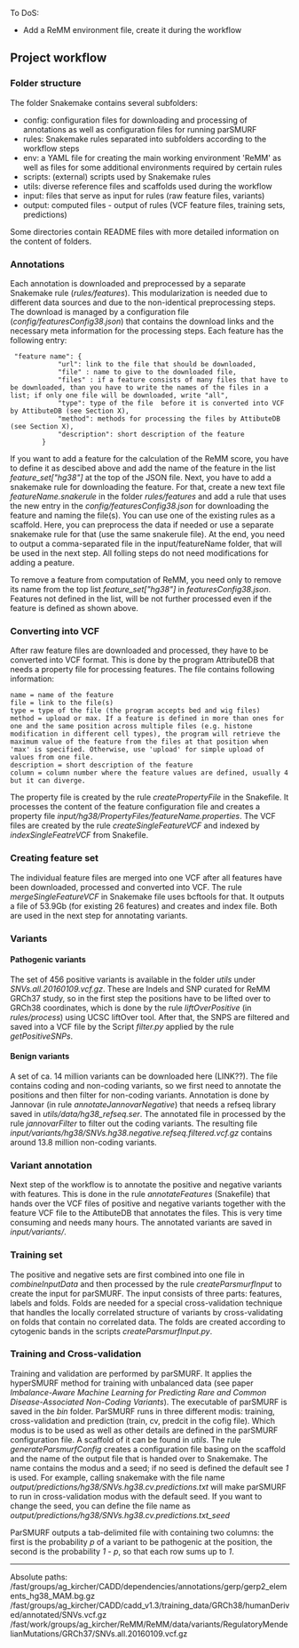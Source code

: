 To DoS:
- Add a ReMM environment file, create it during the workflow

## Project workflow
### Folder structure

The folder Snakemake contains several subfolders:

- config: configuration files for downloading and processing of annotations as well as configuration files for running parSMURF
- rules: Snakemake rules separated into subfolders according to the workflow steps
- env: a YAML file for creating the main working environment 'ReMM' as well as files for some additional environments required by certain rules
- scripts: (external) scripts used by Snakemake rules
- utils: diverse reference files and scaffolds used during the workflow
- input: files that serve as input for  rules (raw feature files, variants)
- output: computed files - output of rules (VCF feature files, training sets, predictions)

Some directories contain README files with more detailed information on the content of folders.

### Annotations

Each annotation is downloaded and preprocessed by a separate Snakemake rule (*rules/features*). This modularization is needed due to different data sources and due to the non-identical preprocessing steps. The download is managed by a configuration file (*config/featuresConfig38.json*) that contains the download links and the necessary meta information for the processing steps. Each feature has the following entry:


```
 "feature name": {
            "url": link to the file that should be downloaded,
            "file" : name to give to the downloaded file,
            "files" : if a feature consists of many files that have to be downloaded, than you have to write the names of the files in a list; if only one file will be downloaded, write "all",
            "type": type of the file  before it is converted into VCF by AttibuteDB (see Section X),
            "method": methods for processing the files by AttibuteDB (see Section X),
            "description": short description of the feature
        }
```
If you want to add a feature for the calculation of the ReMM score, you have to define it as descibed above and add the name of the feature in the list *feature_set["hg38"]* at the top of the JSON file. Next, you have to add a snakemake rule for downloading the feature. For that, create a new text file *featureName.snakerule* in the folder *rules/features* and add a rule that uses the new entry in the *config/featuresConfig38.json* for downloading the feature and naming the file(s). You can use one of the existing rules as a scaffold. Here, you can preprocess the data if needed or use a separate snakemake rule for that (use the same snakerule file). At the end, you need to output a comma-separated file in the input/featureName folder, that will be used in the next step. All folling steps do not need modifications for adding a peature. 

To remove a feature from computation of ReMM, you need only to remove its name from the top list *feature_set["hg38"]* in *featuresConfig38.json*. Features not defined in the list, will be not further processed even if the feature is defined as shown above. 

### Converting into VCF
After raw feature files are downloaded and processed, they have to be converted into VCF format. This is done by the program AttributeDB that needs a property file for processing features. The file contains following information:

```
name = name of the feature 
file = link to the file(s)
type = type of the file (the program accepts bed and wig files) 
method = upload or max. If a feature is defined in more than ones for one and the same position across multiple files (e.g. histone modification in different cell types), the program will retrieve the maximum value of the feature from the files at that position when 'max' is specified. Otherwise, use 'upload' for simple upload of values from one file.
description = short description of the feature
column = column number where the feature values are defined, usually 4 but it can diverge.

```
The property file is created by the rule *createPropertyFile* in the Snakefile. It processes the content of the feature configuration file and creates a property file  *input/hg38/PropertyFiles/featureName.properties*. The VCF files are created by the rule *createSingleFeatureVCF* and indexed by *indexSingleFeatreVCF* from Snakefile.

### Creating feature set
The individual feature files are merged into one VCF after all features have been downloaded, processed and converted into VCF. The rule *mergeSingleFeatureVCF* in Snakemake file uses bcftools for that. It outputs a file of 53.9Gb (for existing 26 features) and creates and index file. Both are used in the next step for annotating variants.

### Variants
#### Pathogenic variants
The set of 456 positive variants is available in the folder *utils* under *SNVs.all.20160109.vcf.gz*. These are Indels and SNP curated for ReMM GRCh37 study, so in the first step the positions have to be lifted over to GRCh38 coordinates, which is done by the rule *liftOverPositive* (in *rules/process*) using UCSC liftOver tool. After that, the SNPS are filtered and saved into a VCF file by the Script *filter.py*  applied by the rule *getPositiveSNPs*.

#### Benign variants
A set of ca. 14 million variants can be downloaded here (LINK??). The file contains coding and non-coding variants, so we first need to annotate the positions and then filter for non-coding variants. Annotation is done by Jannovar (in rule *annotateJannovarNegative*) that needs a refseq library saved in *utils/data/hg38_refseq.ser*. The annotated file in processed by the rule  *jannovarFilter* to filter out the coding variants. The resulting file *input/variants/hg38/SNVs.hg38.negative.refseq.filtered.vcf.gz* contains around 13.8 million non-coding variants.

### Variant annotation
Next step of the workflow is to annotate the positive and negative variants with features. This is done in the rule *annotateFeatures* (Snakefile) that hands over the VCF files of positive and negative variants together with the feature VCF file to the AttibuteDB that annotates the files. This is very time consuming and needs many hours. The annotated variants are saved in *input/variants/*.

### Training set 
The positive and negative sets are first combined into one file in *combineInputData* and then processed by the rule *createParsmurfInput* to create the input for parSMURF. The input consists of three parts: features, labels and folds. Folds are needed for a special cross-validation technique that handles the locally correlated structure of variants by cross-validating on folds that contain no correlated data. The folds are created according to cytogenic bands in the scripts *createParsmurfInput.py*.

### Training and Cross-validation
Training  and validation are performed by parSMURF. It applies the hyperSMURF method for training with unbalanced data (see paper *Imbalance-Aware Machine Learning for Predicting Rare and Common Disease-Associated Non-Coding Variants*). The executable of parSMURF is saved in the *bin* folder. ParSMURF runs in three different modis: training, cross-validation and prediction (train, cv, predcit in the cofig file). Which modus is to be used as well as other details are defined in the parSMURF configuration file. A scaffold of it can be found in *utils*. The rule *generateParsmurfConfig* creates a configuration file basing on the scaffold and the name of the output file that is handed over to Snakemake. The name contains the modus and a seed; if no seed is defined the default see *1* is used. For example, calling snakemake with the file name *output/predictions/hg38/SNVs.hg38.cv.predictions.txt* will make parSMURF to run in cross-validation modus with the default seed. If you want to change the seed, you can define the file name as  *output/predictions/hg38/SNVs.hg38.cv.predictions.txt_seed*

ParSMURF outputs a tab-delimited file with containing two columns: the first is the probability *p* of a variant to be pathogenic at the position, the second is the probability *1 - p*, so that each row sums up to *1*. 



---------------------


Absolute paths:
/fast/groups/ag_kircher/CADD/dependencies/annotations/gerp/gerp2_elements_hg38_MAM.bg.gz
/fast/groups/ag_kircher/CADD/cadd_v1.3/training_data/GRCh38/humanDerived/annotated/SNVs.vcf.gz
/fast/work/groups/ag_kircher/ReMM/ReMM/data/variants/RegulatoryMendelianMutations/GRCh37/SNVs.all.20160109.vcf.gz
